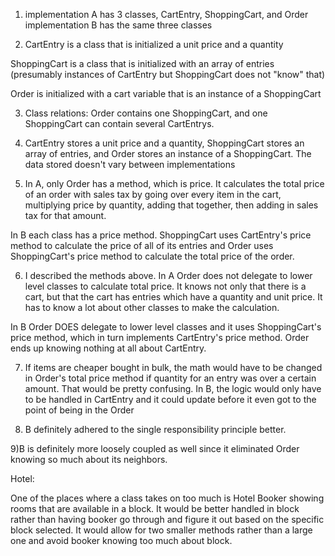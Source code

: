 1) implementation A has 3 classes, CartEntry, ShoppingCart, and Order
implementation B has the same three classes 

2) CartEntry is a class that is initialized a unit price and a quantity

ShoppingCart is a class that is initialized with an array of entries (presumably instances of CartEntry but ShoppingCart does not "know" that)

Order is initialized with a cart variable that is an instance of a ShoppingCart

3) Class relations: Order contains one ShoppingCart, and one ShoppingCart can contain several CartEntrys. 

4) CartEntry stores a unit price and a quantity, ShoppingCart stores an array of entries, and Order stores an instance of a ShoppingCart. The data stored doesn't vary between implementations

5) In A, only Order has a method, which is price. It calculates the total price of an order with sales tax by going over every item in the cart, multiplying price by quantity, adding that together, then adding in sales tax for that amount. 

In B each class has a price method. ShoppingCart uses CartEntry's price method to calculate the price of all of its entries and Order uses ShoppingCart's price method to calculate the total price of the order. 

6) I described the methods above. In A Order does not delegate to lower level classes to calculate total price. It knows not only that there is a cart, but that the cart has entries which have a quantity and unit price. It has to know a lot about other classes to make the calculation.

In B Order DOES delegate to lower level classes and it uses ShoppingCart's price method, which in turn implements CartEntry's price method. Order ends up knowing nothing at all about CartEntry. 

7) If items are cheaper bought in bulk, the math would have to be changed in Order's total price method if quantity for an entry was over a certain amount. That would be pretty confusing. 
In B, the logic would only have to be handled in CartEntry and it could update before it even got to the point of being in the Order

8) B definitely adhered to the single responsibility principle better. 

9)B is definitely more loosely coupled as well since it eliminated Order knowing so much about its neighbors.


Hotel:

One of the places where a class takes on too much is Hotel Booker showing rooms that are available in a block. 
It would be better handled in block rather than having booker go through and figure it out based on the specific block selected. It would allow for two smaller methods rather than a large one and avoid booker knowing too much about block. 